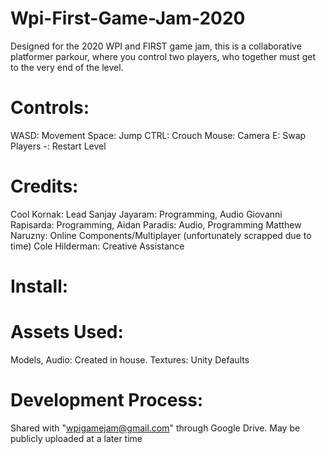 # Wpi-First-Game-Jam-2020

Designed for the 2020 WPI and FIRST game jam, this is a collaborative platformer parkour, where you control two players, who together must get to the very end of the level.

# Controls:

WASD: Movement
Space: Jump
CTRL: Crouch
Mouse: Camera
E: Swap Players
-: Restart Level

# Credits:

Cool Kornak: Lead
Sanjay Jayaram: Programming, Audio
Giovanni Rapisarda: Programming,
Aidan Paradis: Audio, Programming
Matthew Naruzny: Online Components/Multiplayer (unfortunately scrapped due to time)
Cole Hilderman: Creative Assistance

# Install:

# Assets Used:

Models, Audio: Created in house.
Textures: Unity Defaults

# Development Process:

Shared with "wpigamejam@gmail.com" through Google Drive. May be publicly uploaded at a later time
